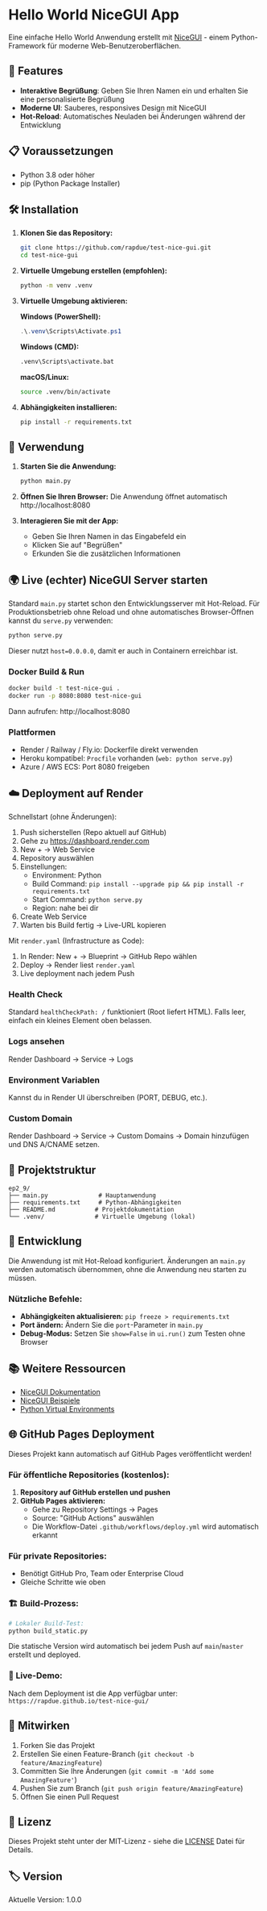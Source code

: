 # Hello World NiceGUI App

Eine einfache Hello World Anwendung erstellt mit [NiceGUI](https://nicegui.io/) - einem Python-Framework für moderne Web-Benutzeroberflächen.

## 🚀 Features

- **Interaktive Begrüßung**: Geben Sie Ihren Namen ein und erhalten Sie eine personalisierte Begrüßung
- **Moderne UI**: Sauberes, responsives Design mit NiceGUI
- **Hot-Reload**: Automatisches Neuladen bei Änderungen während der Entwicklung

## 📋 Voraussetzungen

- Python 3.8 oder höher
- pip (Python Package Installer)

## 🛠️ Installation

1. **Klonen Sie das Repository:**
   ```bash
   git clone https://github.com/rapdue/test-nice-gui.git
   cd test-nice-gui
   ```

2. **Virtuelle Umgebung erstellen (empfohlen):**
   ```bash
   python -m venv .venv
   ```

3. **Virtuelle Umgebung aktivieren:**
   
   **Windows (PowerShell):**
   ```powershell
   .\.venv\Scripts\Activate.ps1
   ```
   
   **Windows (CMD):**
   ```cmd
   .venv\Scripts\activate.bat
   ```
   
   **macOS/Linux:**
   ```bash
   source .venv/bin/activate
   ```

4. **Abhängigkeiten installieren:**
   ```bash
   pip install -r requirements.txt
   ```

## 🎯 Verwendung

1. **Starten Sie die Anwendung:**
   ```bash
   python main.py
   ```

2. **Öffnen Sie Ihren Browser:**
   Die Anwendung öffnet automatisch http://localhost:8080

3. **Interagieren Sie mit der App:**
   - Geben Sie Ihren Namen in das Eingabefeld ein
   - Klicken Sie auf "Begrüßen"
   - Erkunden Sie die zusätzlichen Informationen

## 🌍 Live (echter) NiceGUI Server starten

Standard `main.py` startet schon den Entwicklungsserver mit Hot-Reload.
Für Produktionsbetrieb ohne Reload und ohne automatisches Browser-Öffnen kannst du `serve.py` verwenden:

```bash
python serve.py
```

Dieser nutzt `host=0.0.0.0`, damit er auch in Containern erreichbar ist.

### Docker Build & Run

```bash
docker build -t test-nice-gui .
docker run -p 8080:8080 test-nice-gui
```
Dann aufrufen: http://localhost:8080

### Plattformen
- Render / Railway / Fly.io: Dockerfile direkt verwenden
- Heroku kompatibel: `Procfile` vorhanden (`web: python serve.py`)
- Azure / AWS ECS: Port 8080 freigeben

## ☁️ Deployment auf Render

Schnellstart (ohne Änderungen):
1. Push sicherstellen (Repo aktuell auf GitHub)
2. Gehe zu https://dashboard.render.com
3. New + → Web Service
4. Repository auswählen
5. Einstellungen:
   - Environment: Python
   - Build Command: `pip install --upgrade pip && pip install -r requirements.txt`
   - Start Command: `python serve.py`
   - Region: nahe bei dir
6. Create Web Service
7. Warten bis Build fertig → Live-URL kopieren

Mit `render.yaml` (Infrastructure as Code):
1. In Render: New + → Blueprint → GitHub Repo wählen
2. Deploy → Render liest `render.yaml`
3. Live deployment nach jedem Push

### Health Check
Standard `healthCheckPath: /` funktioniert (Root liefert HTML). Falls leer, einfach ein kleines Element oben belassen.

### Logs ansehen
Render Dashboard → Service → Logs

### Environment Variablen
Kannst du in Render UI überschreiben (PORT, DEBUG, etc.).

### Custom Domain
Render Dashboard → Service → Custom Domains → Domain hinzufügen und DNS A/CNAME setzen.

## 📁 Projektstruktur

```
ep2_9/
├── main.py              # Hauptanwendung
├── requirements.txt     # Python-Abhängigkeiten
├── README.md           # Projektdokumentation
└── .venv/              # Virtuelle Umgebung (lokal)
```

## 🔧 Entwicklung

Die Anwendung ist mit Hot-Reload konfiguriert. Änderungen an `main.py` werden automatisch übernommen, ohne die Anwendung neu starten zu müssen.

### Nützliche Befehle:

- **Abhängigkeiten aktualisieren:** `pip freeze > requirements.txt`
- **Port ändern:** Ändern Sie die `port`-Parameter in `main.py`
- **Debug-Modus:** Setzen Sie `show=False` in `ui.run()` zum Testen ohne Browser

## 📚 Weitere Ressourcen

- [NiceGUI Dokumentation](https://nicegui.io/)
- [NiceGUI Beispiele](https://github.com/zauberzeug/nicegui/tree/main/examples)
- [Python Virtual Environments](https://docs.python.org/3/tutorial/venv.html)

## 🌐 GitHub Pages Deployment

Dieses Projekt kann automatisch auf GitHub Pages veröffentlicht werden!

### Für öffentliche Repositories (kostenlos):
1. **Repository auf GitHub erstellen und pushen**
2. **GitHub Pages aktivieren:**
   - Gehe zu Repository Settings → Pages
   - Source: "GitHub Actions" auswählen
   - Die Workflow-Datei `.github/workflows/deploy.yml` wird automatisch erkannt

### Für private Repositories:
- Benötigt GitHub Pro, Team oder Enterprise Cloud
- Gleiche Schritte wie oben

### 🏗️ Build-Prozess:
```bash
# Lokaler Build-Test:
python build_static.py
```

Die statische Version wird automatisch bei jedem Push auf `main`/`master` erstellt und deployed.

### 📍 Live-Demo:
Nach dem Deployment ist die App verfügbar unter:
`https://rapdue.github.io/test-nice-gui/`

## 🤝 Mitwirken

1. Forken Sie das Projekt
2. Erstellen Sie einen Feature-Branch (`git checkout -b feature/AmazingFeature`)
3. Committen Sie Ihre Änderungen (`git commit -m 'Add some AmazingFeature'`)
4. Pushen Sie zum Branch (`git push origin feature/AmazingFeature`)
5. Öffnen Sie einen Pull Request

## 📄 Lizenz

Dieses Projekt steht unter der MIT-Lizenz - siehe die [LICENSE](LICENSE) Datei für Details.

## 🏷️ Version

Aktuelle Version: 1.0.0